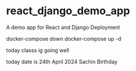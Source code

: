 # react_django_demo_app
A demo app for React and Django Deployment

docker-compose down
docker-compose up -d

today classs ig going well

today date is 24th April 2024 Sachin Birthday
